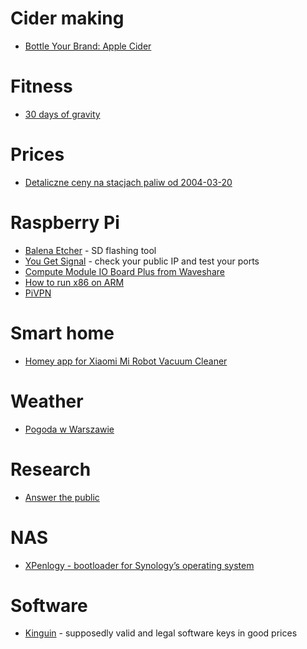 # Cider making

* [Bottle Your Brand: Apple Cider](https://www.bottleyourbrand.com/cider-labels-pure-apple-2380)

# Fitness

* [30 days of gravity](https://darebee.com/programs/30-days-of-gravity.html?showall=&start=2)

# Prices

* [Detaliczne ceny na stacjach paliw od 2004-03-20](http://mrc.tychy.pl/ceny.paliw/?okres=&slowo=&wykres=duzy)

# Raspberry Pi

* [Balena Etcher](https://www.balena.io/etcher/) - SD flashing tool
* [You Get Signal](https://www.yougetsignal.com/tools/open-ports/) - check your public IP and test your ports
* [Compute Module IO Board Plus from Waveshare](https://www.waveshare.com/compute-module-io-board-plus.htm)
* [How to run x86 on ARM](https://www.novaspirit.com/2019/04/15/run-x86-arm/)
* [PiVPN](https://github.com/pivpn/pivpn)

# Smart home

* [Homey app for Xiaomi Mi Robot Vacuum Cleaner](https://github.com/jghaanstra/com.robot.xiaomi-mi)

# Weather

* [Pogoda w Warszawie](http://warszawa.infometeo.pl/)

# Research

* [Answer the public](https://answerthepublic.com/)

# NAS

* [XPenlogy - bootloader for Synology’s operating system](https://xpenology.org/)

# Software

* [Kinguin](https://www.kinguin.net) - supposedly valid and legal software keys in good prices
